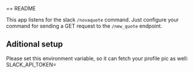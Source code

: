 == README

This app listens for the slack `/novaquote` command. Just configure your command
for sending a GET request to the `/new_quote` endpoint.

Aditional setup
------
Please set this environment variable, so it can fetch your profile pic as well:
SLACK_API_TOKEN=<YOUR-SLACK-API-TOKEN>
